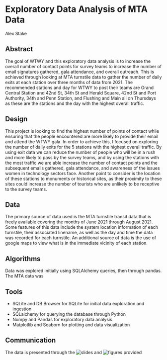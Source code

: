 # Exploratory Data Analysis of MTA Data

Alex Stake

## Abstract

The goal of WTWY and this exploratory data analysis is to increase the overall number of contact points for survey teams to increase the number of email signatures gathered, gala attendance, and overall outreach. This is achieved through looking at MTA turnstile data to gather the number of daily exits at each station over three months of data from 2021. The recommended stations and day for WTWY to post their teams are Grand Central Station and 42nd St, 34th St and Herald Square, 42nd St and Port Authority, 34th and Penn Station, and Flushing and Main all on Thursdays as these are the stations and the day with the highest overall traffic.

## Design

This project is looking to find the highest number of points of contact while ensuring that the people encountered are more likely to provide their email and attend the WTWY gala. In order to achieve this, I focused on exploring the number of daily exits for the 5 stations with the highest overall traffic. By using exit data we can reduce the number of people who will be in a rush and more likely to pass by the survey teams, and by using the stations with the most traffic we are able increase the number of contact points and the subsequent emails gathered, gala attendance, and awareness of the issues women in technology sectors face. Another point to consider is the location of these stations to monuments or historical sites, as their proximity to these sites could increase the number of tourists who are unlikely to be receptive to the survey teams. 

## Data

The primary source of data used is the MTA turnstile transit data that is freely available covering the months of June 2021 through August 2021. Some features of this data include the system location information of each turnstile, their associated linename, as well as the day and time the data was recorded for each turnstile. An additional source of data is the use of google maps to view what is in the immediate vicinity of each station. 

## Algorithms

Data was explored initially using SQLAlchemy queries, then through pandas. The MTA data was 

## Tools
   - SQLite and DB Browser for SQLite for initial data exploration and ingestion
   - SQLalchemy for querying the database through Python
   - Numpy and Pandas for exploratory data analysis
   - Matplotlib and Seaborn for plotting and data visualization

## Communication

The data is presented through the ![slides]() and ![figures](https://github.com/ajstake/EDA-Project/tree/main/figures) provided
